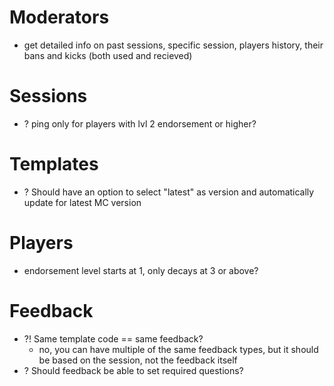 # Moderators
- get detailed info on past sessions, specific session, players history, their bans and kicks (both used and recieved)

# Sessions
- ? ping only for players with lvl 2 endorsement or higher?

# Templates
- ? Should have an option to select "latest" as version and automatically update for latest MC version


# Players
- endorsement level starts at 1, only decays at 3 or above?

# Feedback
- ?! Same template code == same feedback?
	- no, you can have multiple of the same feedback types, but it should be based on the session, not the feedback itself
- ? Should feedback be able to set required questions?